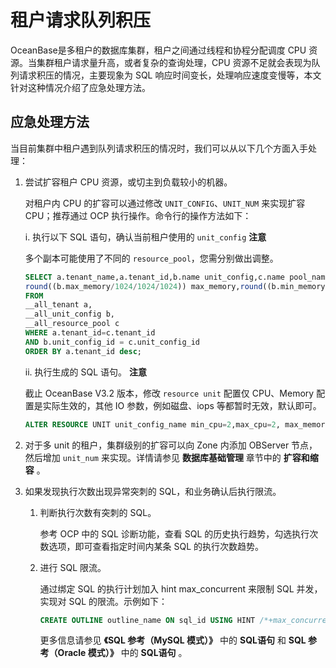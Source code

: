 租户请求队列积压 
=============================

OceanBase是多租户的数据库集群，租户之间通过线程和协程分配调度 CPU 资源。当集群租户请求量升高，或者复杂的查询处理，CPU 资源不足就会表现为队列请求积压的情况，主要现象为 SQL 响应时间变长，处理响应速度变慢等，本文针对这种情况介绍了应急处理方法。

应急处理方法 
---------------------------

当目前集群中租户遇到队列请求积压的情况时，我们可以从以下几个方面入手处理：

1. 尝试扩容租户 CPU 资源，或切主到负载较小的机器。 

   对租户内 CPU 的扩容可以通过修改 `UNIT_CONFIG`、`UNIT_NUM` 来实现扩容 CPU；推荐通过 OCP 执行操作。命令行的操作方法如下：

   i. 执行以下 SQL 语句，确认当前租户使用的 `unit_config`
   **注意**

   

   多个副本可能使用了不同的 `resource_pool`，您需分别做出调整。

   ```sql
   SELECT a.tenant_name,a.tenant_id,b.name unit_config,c.name pool_name,b.max_cpu,b.min_cpu,
   round((b.max_memory/1024/1024/1024)) max_memory,round((b.min_memory/1024/1024/1024)) min_memory
   FROM
   __all_tenant a,
   __all_unit_config b,
   __all_resource_pool c
   WHERE a.tenant_id=c.tenant_id
   AND b.unit_config_id = c.unit_config_id
   ORDER BY a.tenant_id desc;
   ```

   

   ii. 执行生成的 SQL 语句。
   **注意**

   

   截止 OceanBase V3.2 版本，修改 `resource unit` 配置仅 CPU、Memory 配置是实际生效的，其他 IO 参数，例如磁盘、iops 等都暂时无效，默认即可。

   ```sql
   ALTER RESOURCE UNIT unit_config_name min_cpu=2,max_cpu=2, max_memory='4G',min_memory='4G', max_disk_size='500G',max_iops=10000,min_iops=10000,max_session_num=10000;
   ```

   

2. 对于多 unit 的租户，集群级别的扩容可以向 Zone 内添加 OBServer 节点，然后增加 `unit_num` 来实现。详情请参见 **数据库基础管理** 章节中的 **扩容和缩容** 。

   

3. 如果发现执行次数出现异常突刺的 SQL，和业务确认后执行限流。

   1. 判断执行次数有突刺的 SQL。

      参考 OCP 中的 SQL 诊断功能，查看 SQL 的历史执行趋势，勾选执行次数选项，即可查看指定时间内某条 SQL 的执行次数趋势。
      
   
   2. 进行 SQL 限流。 

      通过绑定 SQL 的执行计划加入 hint max_concurrent 来限制 SQL 并发，实现对 SQL 的限流。示例如下：

      ```sql
      CREATE OUTLINE outline_name ON sql_id USING HINT /*+max_concurrent(1)*/;
      ```

      

      更多信息请参见 **《SQL 参考（MySQL 模式）》** 中的 **SQL语句** 和 **SQL 参考（Oracle 模式）》** 中的 **SQL语句** 。
      
   

   






